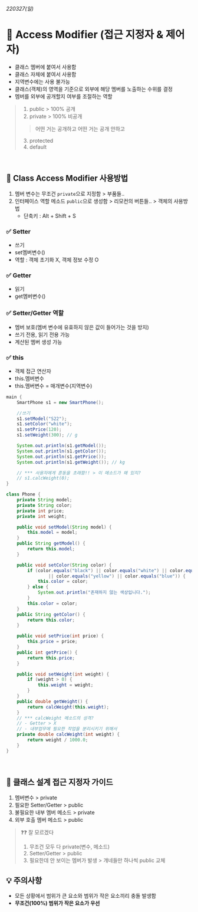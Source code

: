 *220327(일)*
# 📌 Access Modifier (접근 지정자 & 제어자)
- 클래스 멤버에 붙여서 사용함
- 클래스 자체에 붙여서 사용함
- 지역변수에는 사용 불가능
- 클래스(객체)의 영역을 기준으로 외부에 해당 멤버를 노출하는 수위를 결정
- 멤버를 외부에 공개할지 여부를 조절하는 역할
> 1. public > 100% 공개
> 2. private > 100% 비공개
> >어떤 거는 공개하고 어떤 거는 공개 안하고
> 3. protected
> 4. default
<br>

## 📌 Class Access Modifier 사용방법
1.  멤버 변수는 무조건 `private`으로 지정함 > 부품들..
2. 인터페이스 역할 메소드 `public`으로 생성함  > 리모컨의 버튼들.. > 객체의 사용방법
	- 단축키 : Alt + Shift + S
### ✅ Setter
- 쓰기
- set멤버변수()
- 역할 : 객체 초기화 X, 객체 정보 수정 O
### ✅ Getter
- 읽기
- get멤버변수()

###  ✅ Setter/Getter 역할
- 멤버 보호(멤버 변수에 유효하지 않은 값이 들어가는 것을 방지)
- 쓰기 전용, 읽기 전용 가능
- 계산된 멤버 생성 가능
### ✅ this
- 객체 접근 연산자
- this.멤버변수
- this.멤버변수 = 매개변수(지역변수)


```java
main {
	SmartPhone s1 = new SmartPhone();

	//쓰기
	s1.setModel("S22");
	s1.setColor("white");
	s1.setPrice(120);
	s1.setWeight(300); // g

	System.out.println(s1.getModel());
	System.out.println(s1.getColor());
	System.out.println(s1.getPrice());
	System.out.println(s1.getWeight()); // kg

	// *** 사용자에게 혼동을 초래함!! > 이 메소드가 왜 있지?
	// s1.calcWeight(0);
}

class Phone {
	private String model;
	private String color;
	private int price;
	private int weight;

	public void setModel(String model) {
		this.model = model;
	}
	public String getModel() {
		return this.model;
	}

	public void setColor(String color) {
		if (color.equals("black") || color.equals("white") || color.equals("red")
				|| color.equals("yellow") || color.equals("blue")) {
			this.color = color;
		} else {
			System.out.println("존재하지 않는 색상입니다.");
		}
		this.color = color;
	}
	public String getColor() {
		return this.color;
	}

	public void setPrice(int price) {
		this.price = price;
	}
	public int getPrice() {
		return this.price;
	}

	public void setWeight(int weight) {
		if (weight > 0) {
			this.weight = weight;
		}
	}
	public double getWeight() {
		return calcWeight(this.weight);
	}
	// *** calcWeight 메소드의 성격?
	// - Getter > X
	// - 내부업무에 필요한 작업을 분리시키기 위해서
	private double calcWeight(int weight) {
		return weight / 1000.0;
	}
}
```

<br>

## 📌 클래스 설계 접근 지정자 가이드
1. 멤버변수 > private
2. 필요한 Setter/Getter > public
3. 불필요한 내부 멤버 메소드 > private
4. 외부 호출 멤버 메소드 > public
> ❓❓ 잘 모르겠다
> 1. 무조건 모두 다 private(변수, 메소드)
> 2. Setter/Getter > public
> 3. 필요한데 안 보이는 멤버가 발생 > 걔네들만 하나씩 public 교체 

## 💡 주의사항
- 모든 상황에서 범위가 큰 요소와 범위가 작은 요소끼리 충돌 발생함
- **무조건(100%) 범위가 작은 요소가 우선**

